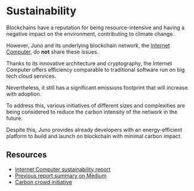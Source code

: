 # Sustainability

Blockchains have a reputation for being resource-intensive and having a negative impact on the environment, contributing to climate change.

However, Juno and its underlying blockchain network, the [Internet Computer](https://internetcomputer.org/), do **not** share these issues.

Thanks to its innovative architecture and cryptography, the Internet Computer offers efficiency comparable to traditional software run on big tech cloud services.

Nevertheless, it still has a significant emissions footprint that will increase with adoption.

To address this, various initiatives of different sizes and complexities are being considered to reduce the carbon intensity of the network in the future.

Despite this, Juno provides already developers with an energy-efficient platform to build and launch on blockchain with minimal carbon impact.

## Resources

- [Internet Computer sustainability report](https://assets.carboncrowd.io/reports/ICF.pdf)
- [Previous report summary on Medium](https://medium.com/dfinity/internet-computer-footprint-assessing-ic-energy-consumption-and-sustainability-4a4dcf10707a)
- [Carbon crowd initiative](https://carboncrowd.io)
